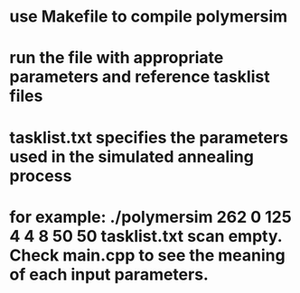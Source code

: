 # use Makefile to compile polymersim
# run the file with appropriate parameters and reference tasklist files
# tasklist.txt specifies the parameters used in the simulated annealing process
# for example: ./polymersim 262 0 125 4 4 8 50 50 tasklist.txt scan empty. Check main.cpp to see the meaning of each input parameters. 
